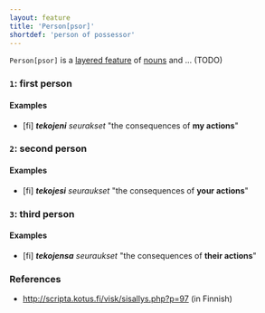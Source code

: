 ```yaml
---
layout: feature
title: 'Person[psor]'
shortdef: 'person of possessor'
---
```


`Person[psor]` is a
[layered feature](/docs/u/overview/feat-layers.html) of
[nouns](u-pos/NOUN) and ... (TODO)

### `1`: first person

#### Examples

* [fi] _<b>tekojeni</b> seurakset_ "the consequences of <b>my actions</b>"

### `2`: second person

#### Examples

* [fi] _<b>tekojesi</b> seuraukset_ "the consequences of <b>your actions</b>"

### `3`: third person

#### Examples

* [fi] _<b>tekojensa</b> seuraukset_ "the consequences of <b>their actions</b>"

### References

* http://scripta.kotus.fi/visk/sisallys.php?p=97 (in Finnish)
